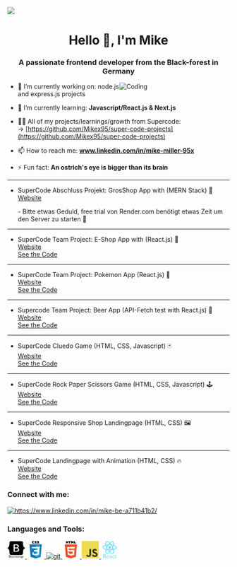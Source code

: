 ![](https://github.com/Mikex95/programmer.gif)
<h1 align="center">Hello 👋, I'm Mike</h1>
<h3 align="center">A passionate frontend developer from the Black-forest in Germany</h3>
<img align="right" alt="Coding" width="250" src="https://i.pinimg.com/originals/e4/26/70/e426702edf874b181aced1e2fa5c6cde.gif">

- 🔭 I’m currently working on: node.js and express.js projects

- 🌱 I’m currently learning: **Javascript/React.js & Next.js**

- 👨‍💻 All of my projects/learnings/growth from Supercode: <br>
   -> [https://github.com/Mikex95/super-code-projects](https://github.com/Mikex95/super-code-projects)

- 📫 How to reach me: **www.linkedin.com/in/mike-miller-95x**

- ⚡ Fun fact: **An ostrich's eye is bigger than its brain**

<hr>

- SuperCode Abschluss Projekt: GrosShop App with (MERN Stack) 📱
<a href="https://gros-shop-app.onrender.com/onboarding"> <br> Website</a> 
<span><p> - Bitte etwas Geduld, free trial von Render.com benötigt etwas Zeit um den Server zu starten 🧘</p>

<hr>

- SuperCode Team Project: E-Shop App with (React.js) 📱
<a href="https://e-commerce-shop-supercode.netlify.app"> <br> Website</a> 
<a href="https://github.com/Mikex95/e-commerce-shop"> <br> See the Code </a>

<hr>

- SuperCode Team Project: Pokemon App (React.js) 🦄 
<a href="https://iridescent-maamoul-d8c323.netlify.app"> <br> Website</a>
<a href="https://github.com/Mikex95/pokemon-app"><br> See the Code </a>

<hr>

- Supercode Team Project: Beer App (API-Fetch test with React.js) 🍺
<a href="https://beer-api-supercode.netlify.app"> <br> Website</a>
<a href="https://github.com/Mikex95/project-beer-api"><br> See the Code </a>

<hr>

- SuperCode Cluedo Game (HTML, CSS, Javascript) 🃏
<a href="https://mikex95.github.io/supercode-cluedo-game"> <br> Website </a>
<a href="https://github.com/Mikex95/supercode-cluedo-game"> <br> See the Code </a>

<hr>

- SuperCode Rock Paper Scissors Game (HTML, CSS, Javascript) 🕹 
<a href="https://mikex95.github.io/rock-paper-scissors-game/"> <br> Website </a>
<a href="https://github.com/Mikex95/rock-paper-scissors-game"> <br> See the Code </a>

<hr>

- SuperCode Responsive Shop Landingpage (HTML, CSS) 🖼️
<a href="https://mikex95.github.io/super-code-shop/"> <br> Website </a>
<a href="https://github.com/Mikex95/super-code-shop"> <br> See the Code </a>

<hr>

- SuperCode Landingpage with Animation (HTML, CSS) 🔥
<a href="https://mikex95.github.io/Flying-dude"> <br> Website </a>
<a href="https://github.com/Mikex95/Flying-dude"> <br> See the Code </a>




<h3 align="left">Connect with me:</h3>
<p align="left">
<a href="www.linkedin.com/in/mike-miller-95x" target="blank"><img align="center" src="https://raw.githubusercontent.com/rahuldkjain/github-profile-readme-generator/master/src/images/icons/Social/linked-in-alt.svg" alt="https://www.linkedin.com/in/mike-be-a711b41b2/" height="30" width="40" /></a>
</p>

<h3 align="left">Languages and Tools:</h3>
<p align="left"> <a href="https://getbootstrap.com" target="_blank" rel="noreferrer"> <img src="https://raw.githubusercontent.com/devicons/devicon/master/icons/bootstrap/bootstrap-plain-wordmark.svg" alt="bootstrap" width="40" height="40"/> </a> <a href="https://www.w3schools.com/css/" target="_blank" rel="noreferrer"> <img src="https://raw.githubusercontent.com/devicons/devicon/master/icons/css3/css3-original-wordmark.svg" alt="css3" width="40" height="40"/> </a> <a href="https://git-scm.com/" target="_blank" rel="noreferrer"> <img src="https://www.vectorlogo.zone/logos/git-scm/git-scm-icon.svg" alt="git" width="40" height="40"/> </a> <a href="https://www.w3.org/html/" target="_blank" rel="noreferrer"> <img src="https://raw.githubusercontent.com/devicons/devicon/master/icons/html5/html5-original-wordmark.svg" alt="html5" width="40" height="40"/> </a> <a href="https://developer.mozilla.org/en-US/docs/Web/JavaScript" target="_blank" rel="noreferrer"> <img src="https://raw.githubusercontent.com/devicons/devicon/master/icons/javascript/javascript-original.svg" alt="javascript" width="40" height="40"/> </a> <a href="https://reactjs.org/" target="_blank" rel="noreferrer"> <img src="https://raw.githubusercontent.com/devicons/devicon/master/icons/react/react-original-wordmark.svg" alt="react" width="40" height="40"/> </a> </p>
